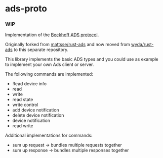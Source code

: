 # ads-proto
### WIP

Implementation of the [Beckhoff ADS protocol](https://download.beckhoff.com/download/document/automation/twincat3/TwinCAT_3_ADS_INTRO_EN.pdf). 

Originally forked from [mattsse/rust-ads](https://github.com/mattsse/rust-ads) 
and now moved from [wyda/rust-ads](https://github.com/wyda/rust-ads) to this separate repository.

This library implements the basic ADS types and you could use as example to implement your own Ads client or server.

The following commands are implemented:
- Read device info
- read
- write
- read state
- write control
- add device notification
- delete device notification
- device notification
- read write

Additional implementations for commands:
- sum up request -> bundles multiple requests together
- sum up response -> bundles multiple responses together
